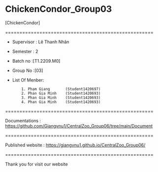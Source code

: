 # ChickenCondor_Group03
[ChickenCondor]


====================================================

+ Supervisor                         : Lê Thanh Nhân

+ Semester                           : 2

+ Batch no                           :[T1.2209.M0] 

+ Group No                           :[03]

+ List Of Menber:

          1. Phạm Giang       (Student1420697)
          2. Phan Gia Minh    (Student1420693)
          3. Phan Gia Minh    (Student1420693)
          4. Phan Gia Minh    (Student1420693)
          
====================================================

Documentations : https://github.com/Giangvnu1/CentralZoo_Group06/tree/main/Document

====================================================

Published website : https://giangvnu1.github.io/CentralZoo_Group06/

====================================================

Thank you for visit our website
